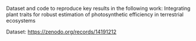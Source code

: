 Dataset and code to reproduce key results in the following work: Integrating plant traits for robust estimation of photosynthetic efficiency in terrestrial ecosystems

Dataset: https://zenodo.org/records/14191212

